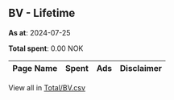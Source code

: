 ## BV - Lifetime
**As at**: 2024-07-25

**Total spent**: 0.00 NOK

|Page Name|Spent|Ads|Disclaimer|
|:---|---:|---:|:---|

View all in [Total/BV.csv](../../MetaData/Total/BV.csv)
